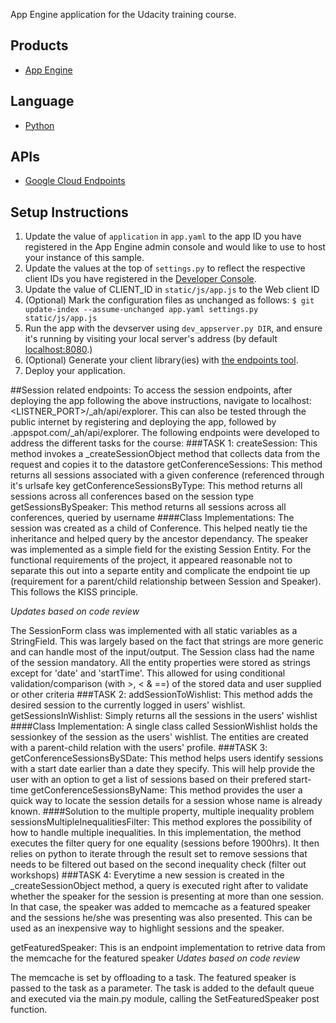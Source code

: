 App Engine application for the Udacity training course.

## Products
- [App Engine][1]

## Language
- [Python][2]

## APIs
- [Google Cloud Endpoints][3]

## Setup Instructions
1. Update the value of `application` in `app.yaml` to the app ID you
   have registered in the App Engine admin console and would like to use to host
   your instance of this sample.
1. Update the values at the top of `settings.py` to
   reflect the respective client IDs you have registered in the
   [Developer Console][4].
1. Update the value of CLIENT_ID in `static/js/app.js` to the Web client ID
1. (Optional) Mark the configuration files as unchanged as follows:
   `$ git update-index --assume-unchanged app.yaml settings.py static/js/app.js`
1. Run the app with the devserver using `dev_appserver.py DIR`, and ensure it's running by visiting your local server's address (by default [localhost:8080][5].)
1. (Optional) Generate your client library(ies) with [the endpoints tool][6].
1. Deploy your application.


[1]: https://developers.google.com/appengine
[2]: http://python.org
[3]: https://developers.google.com/appengine/docs/python/endpoints/
[4]: https://console.developers.google.com/
[5]: https://localhost:8080/
[6]: https://developers.google.com/appengine/docs/python/endpoints/endpoints_tool

##Session related endpoints:
To access the session endpoints, after deploying the app following the above instructions, navigate to localhost:<LISTNER_PORT>/_ah/api/explorer. This can also be tested through the public
internet by registering and deploying the app, followed by <app-id>.appspot.com/_ah/api/explorer. 
The following endpoints were developed to address the different tasks for the course:
###TASK 1:
createSession: This method invokes a _createSessionObject method that collects data from the request and copies it to the datastore
getConferenceSessions: This method returns all sessions associated with a given conference (referenced through it's urlsafe key
getConferenceSessionsByType: This method returns all sessions across all conferences based on the session type
getSessionsBySpeaker: This method returns all sessions across all conferences, queried by username
####Class Implementations:
The session was created as a child of Conference. This helped neatly tie the inheritance and helped query by the ancestor dependancy.
The speaker was implemented as a simple field for the existing Session Entity. For the functional requirements of the project, it appeared reasonable not to separate this out into a separte entity and complicate the endpoint tie up (requirement for a parent/child relationship between Session and Speaker). This follows the KISS principle.

_Updates based on code review_

The SessionForm class was implemented with all static variables as a StringField. This was largely based on the fact that strings are more generic and can handle most of the input/output.
The Session class had the name of the session mandatory. All the entity properties were stored as strings except for 'date' and 'startTime'. This allowed for using conditional validation/comparison 
(with >, < & ==) of the stored data and user supplied or other criteria
###TASK 2:
addSessionToWishlist: This method adds the desired session to the currently logged in users' wishlist. 
getSessionsInWishlist: Simply returns all the sessions in the users' wishlist
####Class Implementation:
A single class called SessionWishlist holds the sessionkey of the session as the users' wishlist. The entities are created with a parent-child relation with the users' profile.
###TASK 3:
getConferenceSessionsBySDate: This method helps users identify sessions with a start date earlier than a date they specify. This will help provide the user with an option to get a list of sessions based on their prefered start-time
getConferenceSessionsByName: This method provides the user a quick way to locate the session details for a session whose name is already known.
####Solution to the multiple property, multiple inequality problem
sessionsMultipleInequalitiesFilter: This method explores the possibility of how to handle multiple inequalities. In this implementation, the method executes the filter query for one equality (sessions before 1900hrs). It then relies on python to iterate through the result set to remove sessions that needs to be filtered out based on the second inequality check (filter out workshops)
###TASK 4:
Everytime a new session is created in the _createSessionObject method, a query is executed right after to validate whether the speaker for the session is presenting at more than one session.
In that case, the speaker was added to memcache as a featured speaker and the sessions he/she was presenting was also presented. This can be used as an inexpensive way to highlight sessions
and the speaker.

getFeaturedSpeaker: This is an endpoint implementation to retrive data from the memcache for the featured speaker
_Udates based on code review_

The memcache is set by offloading to a task. The featured speaker is passed to the task as a parameter. The task is added to the default queue and executed via the main.py module, calling the SetFeaturedSpeaker post function. 

